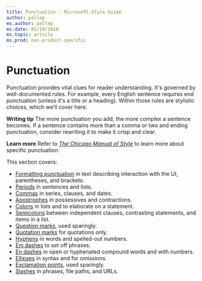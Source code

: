 ```yaml
---
title: Punctuation - Microsoft Style Guide
author: pallep
ms.author: pallep
ms.date: 01/19/2018
ms.topic: article
ms.prod: non-product-specific
---
```


# Punctuation

Punctuation
provides vital clues for reader understanding. It's governed by
well-documented rules. For example, every English sentence
requires end punctuation (unless it's a title or a heading). Within
those rules are stylistic choices, which we’ll cover here. 

**Writing tip** The more
punctuation you add, the more complex a sentence becomes. If a
sentence contains more than a comma or two and ending punctuation,
consider rewriting it to make it crisp and clear. 

**Learn more** Refer to [*The Chicago Manual of Style*](http://www.chicagomanualofstyle.org/home.html) to learn more about specific punctuation.

This section covers:

  - [Formatting punctuation](/style-guide/punctuation/formatting-punctuation) in text describing interaction with the UI, parentheses, and brackets.
  - [Periods](/style-guide/punctuation/periods) in sentences and lists.
  - [Commas](/style-guide/punctuation/commas) in series, clauses, and dates.
  - [Apostrophes](/style-guide/punctuation/apostrophes) in possessives and contractions.
  - [Colons](/style-guide/punctuation/colons) in lists and to elaborate on a statement.
  - [Semicolons](/style-guide/punctuation/semicolons) between independent clauses, contrasting statements, and items in a list.
  - [Question marks](/style-guide/punctuation/question-marks), used sparingly.
  - [Quotation marks](/style-guide/punctuation/quotation-marks) for quotations only.
  - [Hyphens](/style-guide/punctuation/dashes-hyphens/hyphens) in words and spelled-out numbers.
  - [Em dashes](/style-guide/punctuation/dashes-hyphens/emes) to set off phrases.
  - [En dashes](/style-guide/punctuation/dashes-hyphens/enes) in open or hyphenated compound words and with numbers.
  - [Ellipses](/style-guide/punctuation/ellipses) in syntax and for omissions. 
  - [Exclamation points](/style-guide/punctuation/exclamation-points), used sparingly.
  - [Slashes](/style-guide/punctuation/slashes) in phrases, file paths, and URLs.

